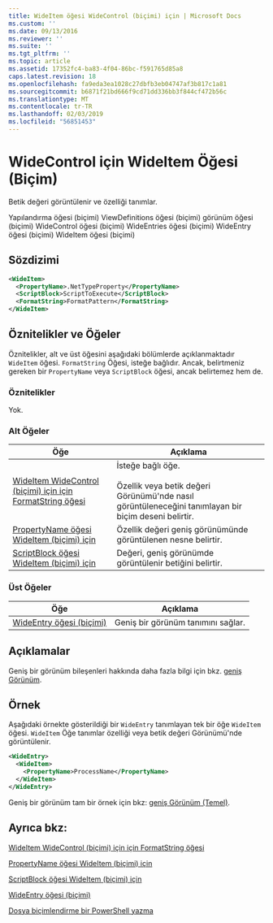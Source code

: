 ```yaml
---
title: WideItem öğesi WideControl (biçimi) için | Microsoft Docs
ms.custom: ''
ms.date: 09/13/2016
ms.reviewer: ''
ms.suite: ''
ms.tgt_pltfrm: ''
ms.topic: article
ms.assetid: 17352fc4-ba83-4f04-86bc-f591765d85a8
caps.latest.revision: 18
ms.openlocfilehash: fa9eda3ea1028c27dbfb3eb04747af3b817c1a81
ms.sourcegitcommit: b6871f21bd666f9cd71dd336bb3f844cf472b56c
ms.translationtype: MT
ms.contentlocale: tr-TR
ms.lasthandoff: 02/03/2019
ms.locfileid: "56851453"
---
```

# <a name="wideitem-element-for-widecontrol-format"></a>WideControl için WideItem Öğesi (Biçim)

Betik değeri görüntülenir ve özelliği tanımlar.

Yapılandırma öğesi (biçimi) ViewDefinitions öğesi (biçimi) görünüm öğesi (biçimi) WideControl öğesi (biçimi) WideEntries öğesi (biçimi) WideEntry öğesi (biçimi) WideItem öğesi (biçimi)

## <a name="syntax"></a>Sözdizimi

```xml
<WideItem>
  <PropertyName>.NetTypeProperty</PropertyName>
  <ScriptBlock>ScriptToExecute</ScriptBlock>
  <FormatString>FormatPattern</FormatString>
</WideItem>
```

## <a name="attributes-and-elements"></a>Öznitelikler ve Öğeler

Öznitelikler, alt ve üst öğesini aşağıdaki bölümlerde açıklanmaktadır `WideItem` öğesi. `FormatString` Öğesi, isteğe bağlıdır. Ancak, belirtmeniz gereken bir `PropertyName` veya `ScriptBlock` öğesi, ancak belirtemez hem de.

### <a name="attributes"></a>Öznitelikler

Yok.

### <a name="child-elements"></a>Alt Öğeler

|Öğe|Açıklama|
|-------------|-----------------|
|[WideItem WideControl (biçimi) için için FormatString öğesi](./formatstring-element-for-wideitem-for-widecontrol-format.md)|İsteğe bağlı öğe.<br /><br /> Özellik veya betik değeri Görünümü'nde nasıl görüntüleneceğini tanımlayan bir biçim deseni belirtir.|
|[PropertyName öğesi WideItem (biçimi) için](./propertyname-element-for-wideitem-for-widecontrol-format.md)|Özellik değeri geniş görünümünde görüntülenen nesne belirtir.|
|[ScriptBlock öğesi WideItem (biçimi) için](./scriptblock-element-for-wideitem-for-widecontrol-format.md)|Değeri, geniş görünümde görüntülenir betiğini belirtir.|

### <a name="parent-elements"></a>Üst Öğeler

|Öğe|Açıklama|
|-------------|-----------------|
|[WideEntry öğesi (biçimi)](./wideentry-element-for-widecontrol-format.md)|Geniş bir görünüm tanımını sağlar.|

## <a name="remarks"></a>Açıklamalar

Geniş bir görünüm bileşenleri hakkında daha fazla bilgi için bkz. [geniş Görünüm](./creating-a-wide-view.md).

## <a name="example"></a>Örnek

Aşağıdaki örnekte gösterildiği bir `WideEntry` tanımlayan tek bir öğe `WideItem` öğesi. `WideItem` Öğe tanımlar özelliği veya betik değeri Görünümü'nde görüntülenir.

```xml
<WideEntry>
  <WideItem>
    <PropertyName>ProcessName</PropertyName>
  </WideItem>
</WideEntry>
```

Geniş bir görünüm tam bir örnek için bkz: [geniş Görünüm (Temel)](./wide-view-basic.md).

## <a name="see-also"></a>Ayrıca bkz:

[WideItem WideControl (biçimi) için için FormatString öğesi](./formatstring-element-for-wideitem-for-widecontrol-format.md)

[PropertyName öğesi WideItem (biçimi) için](./propertyname-element-for-wideitem-for-widecontrol-format.md)

[ScriptBlock öğesi WideItem (biçimi) için](./scriptblock-element-for-wideitem-for-widecontrol-format.md)

[WideEntry öğesi (biçimi)](./wideentry-element-for-widecontrol-format.md)

[Dosya biçimlendirme bir PowerShell yazma](./writing-a-powershell-formatting-file.md)
